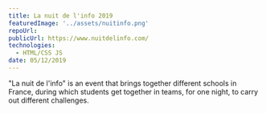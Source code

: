 ```yaml
---
title: La nuit de l'info 2019
featuredImage: '../assets/nuitinfo.png'
repoUrl:
publicUrl: https://www.nuitdelinfo.com/
technologies:
  - HTML/CSS JS
date: 05/12/2019
---
```


"La nuit de l'info" is an event that brings together different schools in France, during which students get together in teams, for one night, to carry out different challenges.
